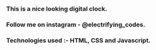 ### This is a nice looking digital clock.

### Follow me on instagram - @electrifying_codes.

### Technologies used :- HTML, CSS and Javascript.

[Instagram]: https://www.instagram.com/electrifying_codes
